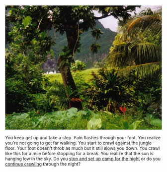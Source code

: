 ![Rain forest pic from Wikimedia][MainImage]

You keep get up and take a step. Pain flashes through your foot. You realize
you're not going to get far walking. You start to crawl against the jungle
floor. Your foot doesn't throb as much but it still slows you down. You crawl
like this for a mile before stopping for a break. You realize that the sun is
hanging low in the sky. Do you [stop and set up camp for the
night](./campnight.md) or do you [continue crawling](./crawling.md) through the
night?

[MainImage]: images/753px-Rainforest_Fatu_Hiva.jpg
"https://commons.wikimedia.org/wiki/File:Rainforest_Fatu_Hiva.jpg"
